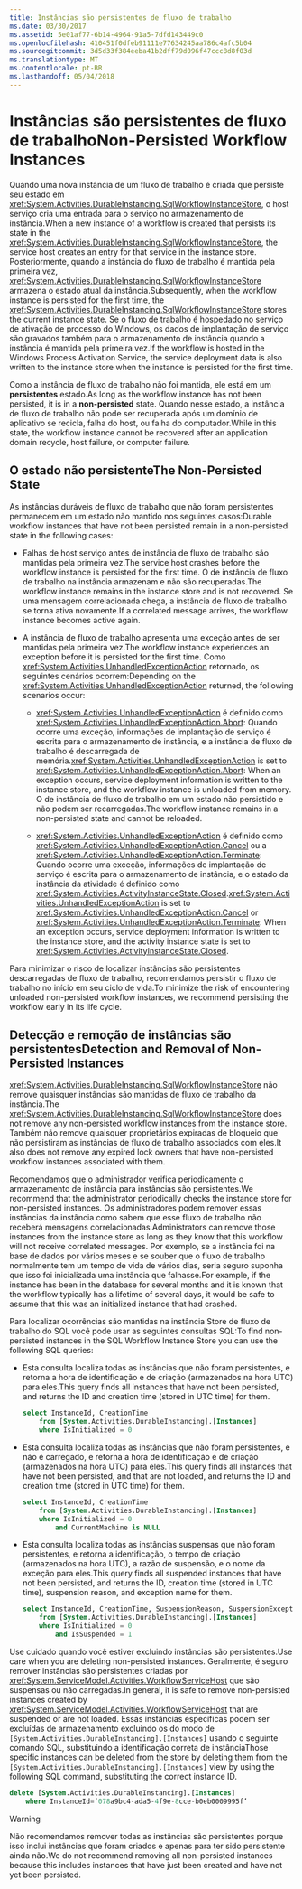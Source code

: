 ```yaml
---
title: Instâncias são persistentes de fluxo de trabalho
ms.date: 03/30/2017
ms.assetid: 5e01af77-6b14-4964-91a5-7dfd143449c0
ms.openlocfilehash: 410451f0dfeb91111e77634245aa786c4afc5b04
ms.sourcegitcommit: 3d5d33f384eeba41b2dff79d096f47ccc8d8f03d
ms.translationtype: MT
ms.contentlocale: pt-BR
ms.lasthandoff: 05/04/2018
---
```

# <a name="non-persisted-workflow-instances"></a><span data-ttu-id="035e5-102">Instâncias são persistentes de fluxo de trabalho</span><span class="sxs-lookup"><span data-stu-id="035e5-102">Non-Persisted Workflow Instances</span></span>
<span data-ttu-id="035e5-103">Quando uma nova instância de um fluxo de trabalho é criada que persiste seu estado em <xref:System.Activities.DurableInstancing.SqlWorkflowInstanceStore>, o host serviço cria uma entrada para o serviço no armazenamento de instância.</span><span class="sxs-lookup"><span data-stu-id="035e5-103">When a new instance of a workflow is created that persists its state in the <xref:System.Activities.DurableInstancing.SqlWorkflowInstanceStore>, the service host creates an entry for that service in the instance store.</span></span> <span data-ttu-id="035e5-104">Posteriormente, quando a instância do fluxo de trabalho é mantida pela primeira vez, <xref:System.Activities.DurableInstancing.SqlWorkflowInstanceStore> armazena o estado atual da instância.</span><span class="sxs-lookup"><span data-stu-id="035e5-104">Subsequently, when the workflow instance is persisted for the first time, the <xref:System.Activities.DurableInstancing.SqlWorkflowInstanceStore> stores the current instance state.</span></span> <span data-ttu-id="035e5-105">Se o fluxo de trabalho é hospedado no serviço de ativação de processo do Windows, os dados de implantação de serviço são gravados também para o armazenamento de instância quando a instância é mantida pela primeira vez.</span><span class="sxs-lookup"><span data-stu-id="035e5-105">If the workflow is hosted in the Windows Process Activation Service, the service deployment data is also written to the instance store when the instance is persisted for the first time.</span></span>  
  
 <span data-ttu-id="035e5-106">Como a instância de fluxo de trabalho não foi mantida, ele está em um **persistentes** estado.</span><span class="sxs-lookup"><span data-stu-id="035e5-106">As long as the workflow instance has not been persisted, it is in a **non-persisted** state.</span></span> <span data-ttu-id="035e5-107">Quando nesse estado, a instância de fluxo de trabalho não pode ser recuperada após um domínio de aplicativo se recicla, falha do host, ou falha do computador.</span><span class="sxs-lookup"><span data-stu-id="035e5-107">While in this state, the workflow instance cannot be recovered after an application domain recycle, host failure, or computer failure.</span></span>  
  
## <a name="the-non-persisted-state"></a><span data-ttu-id="035e5-108">O estado não persistente</span><span class="sxs-lookup"><span data-stu-id="035e5-108">The Non-Persisted State</span></span>  
 <span data-ttu-id="035e5-109">As instâncias duráveis de fluxo de trabalho que não foram persistentes permanecem em um estado não mantido nos seguintes casos:</span><span class="sxs-lookup"><span data-stu-id="035e5-109">Durable workflow instances that have not been persisted remain in a non-persisted state in the following cases:</span></span>  
  
-   <span data-ttu-id="035e5-110">Falhas de host serviço antes de instância de fluxo de trabalho são mantidas pela primeira vez.</span><span class="sxs-lookup"><span data-stu-id="035e5-110">The service host crashes before the workflow instance is persisted for the first time.</span></span> <span data-ttu-id="035e5-111">O de instância de fluxo de trabalho na instância armazenam e não são recuperadas.</span><span class="sxs-lookup"><span data-stu-id="035e5-111">The workflow instance remains in the instance store and is not recovered.</span></span> <span data-ttu-id="035e5-112">Se uma mensagem correlacionada chega, a instância de fluxo de trabalho se torna ativa novamente.</span><span class="sxs-lookup"><span data-stu-id="035e5-112">If a correlated message arrives, the workflow instance becomes active again.</span></span>  
  
-   <span data-ttu-id="035e5-113">A instância de fluxo de trabalho apresenta uma exceção antes de ser mantidas pela primeira vez.</span><span class="sxs-lookup"><span data-stu-id="035e5-113">The workflow instance experiences an exception before it is persisted for the first time.</span></span> <span data-ttu-id="035e5-114">Como <xref:System.Activities.UnhandledExceptionAction> retornado, os seguintes cenários ocorrem:</span><span class="sxs-lookup"><span data-stu-id="035e5-114">Depending on the <xref:System.Activities.UnhandledExceptionAction> returned, the following scenarios occur:</span></span>  
  
    -   <span data-ttu-id="035e5-115"><xref:System.Activities.UnhandledExceptionAction> é definido como <xref:System.Activities.UnhandledExceptionAction.Abort>: Quando ocorre uma exceção, informações de implantação de serviço é escrita para o armazenamento de instância, e a instância de fluxo de trabalho é descarregada de memória.</span><span class="sxs-lookup"><span data-stu-id="035e5-115"><xref:System.Activities.UnhandledExceptionAction> is set to <xref:System.Activities.UnhandledExceptionAction.Abort>: When an exception occurs, service deployment information is written to the instance store, and the workflow instance is unloaded from memory.</span></span> <span data-ttu-id="035e5-116">O de instância de fluxo de trabalho em um estado não persistido e não podem ser recarregadas.</span><span class="sxs-lookup"><span data-stu-id="035e5-116">The workflow instance remains in a non-persisted state and cannot be reloaded.</span></span>  
  
    -   <span data-ttu-id="035e5-117"><xref:System.Activities.UnhandledExceptionAction> é definido como <xref:System.Activities.UnhandledExceptionAction.Cancel> ou a <xref:System.Activities.UnhandledExceptionAction.Terminate>: Quando ocorre uma exceção, informações de implantação de serviço é escrita para o armazenamento de instância, e o estado da instância da atividade é definido como <xref:System.Activities.ActivityInstanceState.Closed>.</span><span class="sxs-lookup"><span data-stu-id="035e5-117"><xref:System.Activities.UnhandledExceptionAction> is set to <xref:System.Activities.UnhandledExceptionAction.Cancel> or <xref:System.Activities.UnhandledExceptionAction.Terminate>: When an exception occurs, service deployment information is written to the instance store, and the activity instance state is set to <xref:System.Activities.ActivityInstanceState.Closed>.</span></span>  
  
 <span data-ttu-id="035e5-118">Para minimizar o risco de localizar instâncias são persistentes descarregadas de fluxo de trabalho, recomendamos persistir o fluxo de trabalho no início em seu ciclo de vida.</span><span class="sxs-lookup"><span data-stu-id="035e5-118">To minimize the risk of encountering unloaded non-persisted workflow instances, we recommend persisting the workflow early in its life cycle.</span></span>  
  
## <a name="detection-and-removal-of-non-persisted-instances"></a><span data-ttu-id="035e5-119">Detecção e remoção de instâncias são persistentes</span><span class="sxs-lookup"><span data-stu-id="035e5-119">Detection and Removal of Non-Persisted Instances</span></span>  
 <span data-ttu-id="035e5-120"><xref:System.Activities.DurableInstancing.SqlWorkflowInstanceStore> não remove quaisquer instâncias são mantidas de fluxo de trabalho da instância.</span><span class="sxs-lookup"><span data-stu-id="035e5-120">The <xref:System.Activities.DurableInstancing.SqlWorkflowInstanceStore> does not remove any non-persisted workflow instances from the instance store.</span></span> <span data-ttu-id="035e5-121">Também não remove quaisquer proprietários expiradas de bloqueio que não persistiram as instâncias de fluxo de trabalho associados com eles.</span><span class="sxs-lookup"><span data-stu-id="035e5-121">It also does not remove any expired lock owners that have non-persisted workflow instances associated with them.</span></span>  
  
 <span data-ttu-id="035e5-122">Recomendamos que o administrador verifica periodicamente o armazenamento de instância para instâncias são persistentes.</span><span class="sxs-lookup"><span data-stu-id="035e5-122">We recommend that the administrator periodically checks the instance store for non-persisted instances.</span></span> <span data-ttu-id="035e5-123">Os administradores podem remover essas instâncias da instância como sabem que esse fluxo de trabalho não receberá mensagens correlacionadas.</span><span class="sxs-lookup"><span data-stu-id="035e5-123">Administrators can remove those instances from the instance store as long as they know that this workflow will not receive correlated messages.</span></span> <span data-ttu-id="035e5-124">Por exemplo, se a instância foi na base de dados por vários meses e se souber que o fluxo de trabalho normalmente tem um tempo de vida de vários dias, seria seguro suponha que isso foi inicializada uma instância que falhasse.</span><span class="sxs-lookup"><span data-stu-id="035e5-124">For example, if the instance has been in the database for several months and it is known that the workflow typically has a lifetime of several days, it would be safe to assume that this was an initialized instance that had crashed.</span></span>  
  
 <span data-ttu-id="035e5-125">Para localizar ocorrências são mantidas na instância Store de fluxo de trabalho do SQL você pode usar as seguintes consultas SQL:</span><span class="sxs-lookup"><span data-stu-id="035e5-125">To find non-persisted instances in the SQL Workflow Instance Store you can use the following SQL queries:</span></span>  
  
-   <span data-ttu-id="035e5-126">Esta consulta localiza todas as instâncias que não foram persistentes, e retorna a hora de identificação e de criação (armazenados na hora UTC) para eles.</span><span class="sxs-lookup"><span data-stu-id="035e5-126">This query finds all instances that have not been persisted, and returns the ID and creation time (stored in UTC time) for them.</span></span>  
  
    ```sql  
    select InstanceId, CreationTime   
        from [System.Activities.DurableInstancing].[Instances]   
        where IsInitialized = 0  
    ```  
  
-   <span data-ttu-id="035e5-127">Esta consulta localiza todas as instâncias que não foram persistentes, e não é carregado, e retorna a hora de identificação e de criação (armazenados na hora UTC) para eles.</span><span class="sxs-lookup"><span data-stu-id="035e5-127">This query finds all instances that have not been persisted, and that are not loaded, and returns the ID and creation time (stored in UTC time) for them.</span></span>  
  
    ```sql  
    select InstanceId, CreationTime   
        from [System.Activities.DurableInstancing].[Instances]   
        where IsInitialized = 0   
            and CurrentMachine is NULL  
    ```  
  
-   <span data-ttu-id="035e5-128">Esta consulta localiza todas as instâncias suspensas que não foram persistentes, e retorna a identificação, o tempo de criação (armazenados na hora UTC), a razão de suspensão, e o nome da exceção para eles.</span><span class="sxs-lookup"><span data-stu-id="035e5-128">This query finds all suspended instances that have not been persisted, and returns the ID, creation time (stored in UTC time), suspension reason, and exception name for them.</span></span>  
  
    ```sql  
    select InstanceId, CreationTime, SuspensionReason, SuspensionExceptionName   
        from [System.Activities.DurableInstancing].[Instances]   
        where IsInitialized = 0   
            and IsSuspended = 1  
    ```  
  
 <span data-ttu-id="035e5-129">Use cuidado quando você estiver excluindo instâncias são persistentes.</span><span class="sxs-lookup"><span data-stu-id="035e5-129">Use care when you are deleting non-persisted instances.</span></span> <span data-ttu-id="035e5-130">Geralmente, é seguro remover instâncias são persistentes criadas por <xref:System.ServiceModel.Activities.WorkflowServiceHost> que são suspensas ou não carregadas.</span><span class="sxs-lookup"><span data-stu-id="035e5-130">In general, it is safe to remove non-persisted instances created by <xref:System.ServiceModel.Activities.WorkflowServiceHost> that are suspended or are not loaded.</span></span> <span data-ttu-id="035e5-131">Essas instâncias específicas podem ser excluídas de armazenamento excluindo os do modo de `[System.Activities.DurableInstancing].[Instances]` usando o seguinte comando SQL, substituindo a identificação correta de instância</span><span class="sxs-lookup"><span data-stu-id="035e5-131">Those specific instances can be deleted from the store by deleting them from the `[System.Activities.DurableInstancing].[Instances]` view by using the following SQL command, substituting the correct instance ID.</span></span>  
  
```sql  
delete [System.Activities.DurableInstancing].[Instances]   
    where InstanceId=’078a9bc4-ada5-4f9e-8cce-b0eb0009995f’  
```  
  
> [!WARNING]
>  <span data-ttu-id="035e5-132">Não recomendamos remover todas as instâncias são persistentes porque isso inclui instâncias que foram criados e apenas para ter sido persistente ainda não.</span><span class="sxs-lookup"><span data-stu-id="035e5-132">We do not recommend removing all non-persisted instances because this includes instances that have just been created and have not yet been persisted.</span></span>
